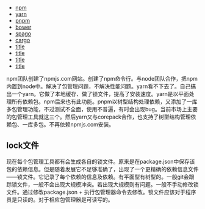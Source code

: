 - [npm](/package-manager/npm/index.html)
- [yarn](/package-manager/yarn/index.html)
- [pnpm](/package-manager/pnpm/index.html)
- [bower](https://bower.io/)
- [spago]()
- [cargo](/package-manager/cargo/index.html)
- [title](/package-manager/title/index.html)
- [title](/package-manager/title/index.html)
- [title](/package-manager/title/index.html)
- [title](/package-manager/title/index.html)

npm团队创建了npmjs.com网站。创建了npm命令行。与node团队合作，把npm内置到node中。解决了包管理问题，不解决性能问题。yarn看不下去了。自己搞出一个yarn。它做了本地缓存、做了锁文件，提高了安装速度。yarn是以平面处理所有依赖包。npm后来也有此功能。pnpm以树型结构处理依赖，又添加了一库多包管理功能，不过测试不全面，使用不普遍，有时会出现bug。当前市场上主要的包管理工具就这三个。然后yarn又与corepack合作，也支持了树型结构管理依赖包、一库多包。不再依赖npmjs.com安装。  

## lock文件
现在每个包管理工具都有会生成各自的锁文件。原来是在package.json中保存该包的依赖信息。但是随着发展它不足够准确了，出现了一个更精确的依赖信息文件——锁文件。它记录了每个依赖的信息及依赖。有平面型有树型的。一般git会跟踪锁文件，一般不会出现大规模冲突。若出现大规模则有问题。一般不手动修改锁文件。通过修改package.json + 执行包管理器命令去修改。锁文件应该对于程序员是只读的。对于相应包管理器是可读写的。  
